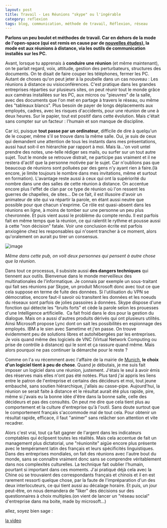```yaml
---
layout: post
title: Travail - Les Réunions "skype" ou l'ingérable
category: reflexion
tags: blog, communication, méthode de travail, Réflexion, réseau
---
```

**Parlons un peu boulot et méthodes de travail. Car en dehors de la mode de l'open-space (qui est remis en cause par de <a href="http://www.usinenouvelle.com/article/et-si-l-open-space-etait-contre-productif.N440157">nouvelles études</a>), la mode est aux réunions à distance, via les outils de communication installés sur les PC.&nbsp;**

Avant, lorsque tu apprenais à **conduire une réunion** (et même maintenant), on te parlait regard, voix, attitude, gestion des perturbateurs, structures des documents. On te disait de faire couper les téléphones, fermer les PC. Autant de choses qu'on peut jeter à la poubelle dans un cas nouveau : Les réunions à distance ou visioconférences. C'est pratique dans les grandes entreprises réparties sur plusieurs sites, on peut réunir tout le monde grâce aux caméras installées sur les PC, aux micros ou "pieuvres" de la salle, avec des documents que l'on met en partage à travers le réseau, ou même des "tableaux blancs". Plus besoin de payer de longs déplacements aux employés, cadres, avec les risques d'accidents, pour une réunion de une à deux heures. Sur le papier, tout est positif dans cette évolution. Mais c'était sans compter sur un facteur : l'humain et son manque de discipline.

Car ici, puisque **tout passe par un ordinateur**, difficile de dire à quelqu'un de le couper, même s'il se trouve dans la même salle. Oui, je suis de ceux qui demandent une attention de tous les instants dans mes présentations, aussi haut soit-il en hiérarchie par rapport à moi. Mais là...'on voit untel prendre des notes, une-telle rédiger ses mails, ou surfer sur un tout autre sujet. Tout le monde se retrouve distrait, ne participe pas vraiment et il ne restera d'actif que la personne motivée par le sujet. Car n'oublions pas que beaucoup de réunions sont polluées par des gens n'y ayant rien à faire.(là encore, je limite toujours le nombre dans mes invitations, même et surtout en formation). L'avantage reste aussi à ceux qui ont la supériorité du nombre dans une des salles de cette réunion à distance. On accentue encore plus l'effet de clan par ce type de réunion où l'on ressent les guerres de chapelles, de sites... De ce fait, il est illusoire d'avoir un animateur de site qui va répartir la parole, en étant aussi neutre que possible pour que chacun s'exprime. Ce rôle est quasi-absent dans les réunions en ligne, à moins de tomber sur une personne un peu plus chevronnée. Et puis vient aussi le problème du compte rendu. Il est parfois fait en même temps que la réunion, ce qui ralentit le rythme et pousse aussi à cette "non décision" fatale. Voir une conclusion écrite est parfois anxiogène chez les responsables qui n'osent trancher à ce moment, alors qu'oralement on aurait pu tirer un consensus.

![image](https://assets.logitech.com/assets/64792/28/smartdock.jpg)

<i>Même dans cette pub, on voit deux personnes qui pensent à autre chose que la réunion</i>.

Dans tout ce processus, il subsiste aussi **des dangers techniques** qui tiennent aux outils. Bienvenue dans le monde merveilleux des multinationales de l'informatique. Je connais par exemple un sous-traitant qui fait ses réunions par Skype, un produit Microsoft donc avec tout ce que cela suppose en terme de fuite des données. Si l'utilisation du VPN se démocratise, encore faut-il savoir où transitent les données et les noeuds du réseaux sont parfois de jolies passoires à données. Skype dispose d'une fonction qui détecte les "bruits forts" et cède la parole selon les prouesses d'une Intelligence artificielle. &nbsp;Ca fait froid dans le dos pour la gestion du dialogue. Mais on a aussi d'autres produits dérivés qui ont plusieurs utilités. Ainsi Microsoft propose Lync dont on sait les possibilités en espionnage des employés. IBM a le sien avec Sametime et j'en passe. On trouve évidemment peu de solutions libres et autohébergées par les entreprises. Je vois quand même des logiciels de VNC (Virtual Network Computing ou prise de contrôle à distance) qui le sont et ça rassure quand même. Mais alors pourquoi ne pas continuer la démarche pour le reste ?

Comme on l'a vu récemment avec l'affaire de la mairie de <a href="http://www.silicon.fr/munich-retropedale-de-linux-vers-windows-10-et-office-168724.html">Munich</a>, **le choix d'un logiciel tient à peu de chose**. Quand je débutais, je me suis fait imposer un logiciel dans une réunion, justement. J'étais le seul à avoir émis des réserves mais elles n'ont pas été notées. Plus tard j'ai appris les liens entre le patron de l'entreprise et certains des décideurs et moi, tout jeune embauché, sans soutien hiérarchique, j'allais au casse-pipe. Aujourd'hui, la réunion se serait faite à distance et le résultat aurait été plus rapide, pire, même si j'avais eu la bonne idée d'être dans la bonne salle, celle des décideurs et pas des consultés. On peut me dire que cela tient plus au comportement et la culture d'entreprise qu'à l'outil. Sans doute surtout que le comportement français s'accommode mal de tout cela. Pour obtenir un résultat rapide, efficace, il faut "animer" sans relâcher son attention et vite recadrer.

Alors c'est vrai, tout ça fait gagner de l'argent dans les indicateurs comptables qui éclipsent toutes les réalités. Mais cela accentue de fait un management plus dictatorial, une "réunionite" aigüe encore plus présente avec le tempérament latin des français et leurs spécificités linguistiques. Dans des entreprises mondiales, on fait des réunions avec l'autre bout du monde, sans se connaître vraiment donc sans se comprendre véritablement dans nos complexités culturelles. La technique fait oublier l'humain, pourtant si important dans ces moments. J'ai pratiqué déjà cela avec la Chine où se trouvaient des correspondants français et chinois et il en est rarement ressorti quelque chose, par la faute de l'impréparation d'un des deux interlocuteurs, ce qui tient aussi au décalage horaire. Et puis, un jour peut-être, on nous demandera de "liker" des décisions sur des questionnaires à choix multiples.(on vient de lancer un "réseau social" d'entreprise dans ma boite, made by microsoft...)

allez, soyez bien sage :

[la video](https://www.youtube.com/watch?v=6M4_Ommfvv0)
